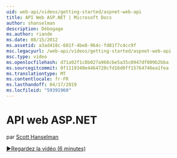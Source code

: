 ```yaml
---
uid: web-api/videos/getting-started/aspnet-web-api
title: API Web ASP.NET | Microsoft Docs
author: shanselman
description: Débogage
ms.author: riande
ms.date: 08/15/2012
ms.assetid: a3ad418c-601f-4be8-964c-fd81f7c4cc9f
msc.legacyurl: /web-api/videos/getting-started/aspnet-web-api
msc.type: video
ms.openlocfilehash: d71a92f1c8b027a966cbe5a35c0947df009b2bba
ms.sourcegitcommit: 0f1119340e4464720cfd16d0ff15764746ea1fea
ms.translationtype: MT
ms.contentlocale: fr-FR
ms.lasthandoff: 04/17/2019
ms.locfileid: "59391960"
---
```

# <a name="aspnet-web-api"></a>API web ASP.NET

par [Scott Hanselman](https://github.com/shanselman)

[&#9654;Regardez la vidéo (6 minutes)](https://channel9.msdn.com/Blogs/ASP-NET-Site-Videos/aspnet-web-api)
